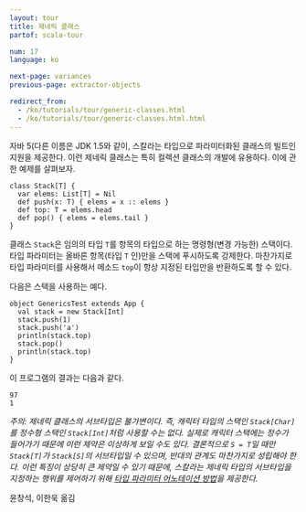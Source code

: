 ```yaml
---
layout: tour
title: 제네릭 클래스
partof: scala-tour

num: 17
language: ko

next-page: variances
previous-page: extractor-objects

redirect_from:
  - /ko/tutorials/tour/generic-classes.html
  - /ko/tutorials/tour/generic-classes.html.html
---
```


자바 5(다른 이름은 JDK 1.5와 같이, 스칼라는 타입으로 파라미터화된 클래스의 빌트인 지원을 제공한다. 이런 제네릭 클래스는 특히 컬렉션 클래스의 개발에 유용하다. 이에 관한 예제를 살펴보자.

    class Stack[T] {
      var elems: List[T] = Nil
      def push(x: T) { elems = x :: elems }
      def top: T = elems.head
      def pop() { elems = elems.tail }
    }

클래스 `Stack`은 임의의 타입 `T`를 항목의 타입으로 하는 명령형(변경 가능한) 스택이다. 타입 파라미터는 올바른 항목(타입 `T` 인)만을 스택에 푸시하도록 강제한다. 마찬가지로 타입 파라미터를 사용해서 메소드 `top`이 항상 지정된 타입만을 반환하도록 할 수 있다.

다음은 스택을 사용하는 예다.

    object GenericsTest extends App {
      val stack = new Stack[Int]
      stack.push(1)
      stack.push('a')
      println(stack.top)
      stack.pop()
      println(stack.top)
    }

이 프로그램의 결과는 다음과 같다.

    97
    1

_주의: 제네릭 클래스의 서브타입은 *불가변*이다. 즉, 캐릭터 타입의 스택인 `Stack[Char]`를 정수형 스택인 `Stack[Int]`처럼 사용할 수는 없다. 실제로 캐릭터 스택에는 정수가 들어가기 때문에 이런 제약은 이상하게 보일 수도 있다. 결론적으로 `S = T`일 때만 `Stack[T]`가 `Stack[S]`의 서브타입일 수 있으며, 반대의 관계도 마찬가지로 성립해야 한다. 이런 특징이 상당히 큰 제약일 수 있기 때문에, 스칼라는 제네릭 타입의 서브타입을 지정하는 행위를 제어하기 위해 [타입 파라미터 어노테이션 방법](variances.html)을 제공한다._

윤창석, 이한욱 옮김

